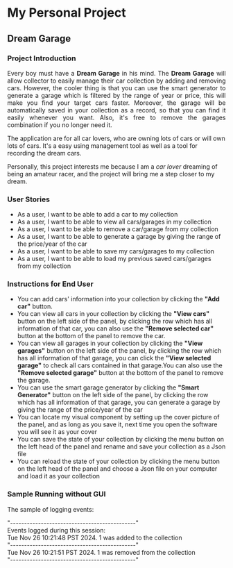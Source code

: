 # My Personal Project

## Dream Garage

<h3>Project Introduction</h3>

<p align="justify">
Every boy must have a <b>Dream Garage</b> in his mind. The <b>Dream Garage</b> will allow collector to easily manage their car collection by adding and removing cars. However, the cooler thing is that you can use the smart generator to generate a garage which is filtered by the range of year or price, this will make you find your target cars faster. Moreover, the garage will be automatically saved in your collection as a record, so that you can find it easily whenever you want. Also, it's free to remove the garages combination if you no longer need it.

The application are for all car lovers, who are owning lots of cars or will own lots of cars. It's a easy using management tool as well as a tool for recording the dream cars.

Personally, this project interests me because I am a *car lover* dreaming of being an amateur racer, and the project will bring me a step closer to my dream.

<h3>User Stories</h3>

- As a user, I want to be able to add a car to my collection
- As a user, I want to be able to view all cars/garages in my collection
- As a user, I want to be able to remove a car/garage from my collection
- As a user, I want to be able to generate a garage by giving the range of the price/year of the car
- As a user, I want to be able to save my cars/garages to my collection
- As a user, I want to be able to load my previous saved cars/garages from my collection

<h3>Instructions for End User</h3>

- You can add cars' information into your collection by clicking the <b>"Add car"</b> button.
- You can view all cars in your collection by clicking the <b>"View cars"</b> button on the left side of the panel, by clicking the row which has all information of that car, you can also use the <b>"Remove selected car"</b> button at the bottom of the panel to remove the car.
- You can view all garages in your collection by clicking the <b>"View garages"</b> button on the left side of the panel, by clicking the row which has all information of that garage, you can click the <b>"View selected garage"</b> to check all cars contained in that garage.You can also use the <b>"Remove selected garage"</b> button at the bottom of the panel to remove the garage.
- You can use the smart garage generator by clicking the <b>"Smart Generator"</b> button on the left side of the panel, by clicking the row which has all information of that garage, you can generate a garage by giving the range of the price/year of the car
- You can locate my visual component by setting up the cover picture of the panel, and as long as you save it, next time you open the software you will see it as your cover
- You can save the state of your collection by clicking the menu button on the left head of the panel and rename and save your collection as a Json file
- You can reload the state of your collection by clicking the menu button on the left head of the panel and choose a Json file on your computer and load it as your collection


<h3>Sample Running without GUI</h3>
The sample of logging events:

"---------------------------------------------"  
Events logged during this session:  
Tue Nov 26 10:21:48 PST 2024. 
1 was added to the collection    
"---------------------------------------------"  
Tue Nov 26 10:21:51 PST 2024. 
1 was removed from the collection   
"---------------------------------------------"  
